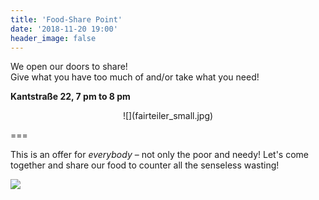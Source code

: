 ```yaml
---
title: 'Food-Share Point'
date: '2018-11-20 19:00'
header_image: false
---
```


We open our doors to share! <br>
Give what you have too much of and/or take what you need!

**Kantstraße 22, 7 pm to 8 pm**

<div markdown="1" style="text-align:center;">
![](fairteiler_small.jpg)
</div>

===

This is an offer for _everybody_ – not only the poor and needy! Let's come together and share our food to counter all the senseless wasting!

![](fairteiler_info.jpg)
